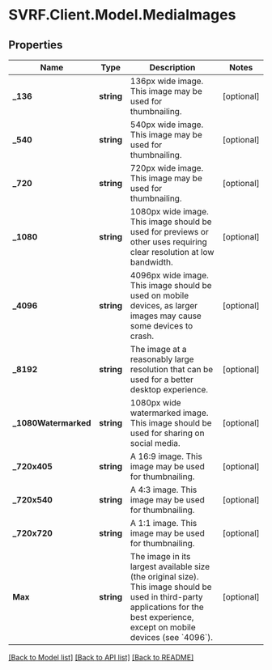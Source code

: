 # SVRF.Client.Model.MediaImages
## Properties

Name | Type | Description | Notes
------------ | ------------- | ------------- | -------------
**_136** | **string** | 136px wide image. This image may be used for thumbnailing. | [optional] 
**_540** | **string** | 540px wide image. This image may be used for thumbnailing. | [optional] 
**_720** | **string** | 720px wide image. This image may be used for thumbnailing. | [optional] 
**_1080** | **string** | 1080px wide image. This image should be used for previews or other uses requiring clear resolution at low bandwidth. | [optional] 
**_4096** | **string** | 4096px wide image. This image should be used on mobile devices, as larger images may cause some devices to crash. | [optional] 
**_8192** | **string** | The image at a reasonably large resolution that can be used for a better desktop experience. | [optional] 
**_1080Watermarked** | **string** | 1080px wide watermarked image. This image should be used for sharing on social media. | [optional] 
**_720x405** | **string** | A 16:9 image. This image may be used for thumbnailing. | [optional] 
**_720x540** | **string** | A 4:3 image. This image may be used for thumbnailing. | [optional] 
**_720x720** | **string** | A 1:1 image. This image may be used for thumbnailing. | [optional] 
**Max** | **string** | The image in its largest available size (the original size). This image should be used in third-party applications for the best experience, except on mobile devices (see &#x60;4096&#x60;). | [optional] 

[[Back to Model list]](../README.md#documentation-for-models) [[Back to API list]](../README.md#documentation-for-api-endpoints) [[Back to README]](../README.md)

